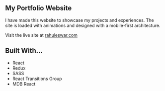 ## My Portfolio Website

I have made this website to showcase my projects and experiences. The site is loaded with animations and designed with a mobile-first architecture. 

Visit the live site at [rahuleswar.com](http://www.rahuleswar.com)


## Built With...

- React
- Redux
- SASS
- React Transitions Group
- MDB React
